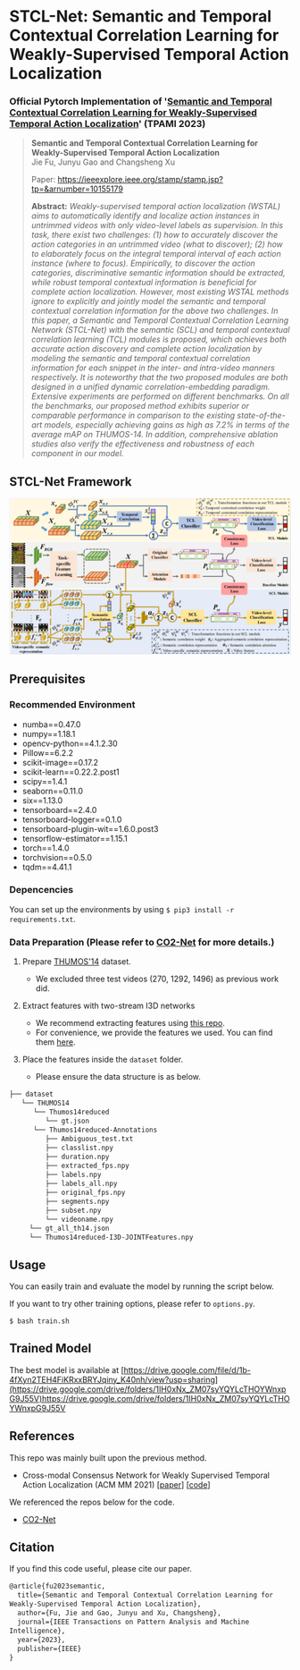 # STCL-Net: Semantic and Temporal Contextual Correlation Learning for Weakly-Supervised Temporal Action Localization
### Official Pytorch Implementation of '[Semantic and Temporal Contextual Correlation Learning for Weakly-Supervised Temporal Action Localization](https://ieeexplore.ieee.org/stamp/stamp.jsp?tp=&arnumber=10155179)' (TPAMI 2023)

> **Semantic and Temporal Contextual Correlation Learning for Weakly-Supervised Temporal Action Localization**<br>
> Jie Fu, Junyu Gao and Changsheng Xu
>
> Paper: https://ieeexplore.ieee.org/stamp/stamp.jsp?tp=&arnumber=10155179
>
> **Abstract:** *Weakly-supervised temporal action localization (WSTAL) aims to automatically identify and localize action instances in untrimmed videos with only video-level labels as supervision. In this task, there exist two challenges: (1) how to accurately discover the action categories in an untrimmed video (what to discover); (2) how to elaborately focus on the integral temporal interval of each action instance (where to focus). Empirically, to discover the action categories, discriminative semantic information should be extracted, while robust temporal contextual information is beneficial for complete action localization. However, most existing WSTAL methods ignore to explicitly and jointly model the semantic and temporal contextual correlation information for the above two challenges. In this paper, a Semantic and Temporal Contextual Correlation Learning Network (STCL-Net) with the semantic (SCL) and temporal contextual correlation learning (TCL) modules is proposed, which achieves both accurate action discovery and complete action localization by modeling the semantic and temporal contextual correlation information for each snippet in the inter- and intra-video manners respectively. It is noteworthy that the two proposed modules are both designed in a unified dynamic correlation-embedding paradigm. Extensive experiments are performed on different benchmarks. On all the benchmarks, our proposed method exhibits superior or comparable performance in comparison to the existing state-of-the-art models, especially achieving gains as high as 7.2% in terms of the average mAP on THUMOS-14. In addition, comprehensive ablation studies also verify the effectiveness and robustness of each component in our model.*

## STCL-Net Framework
<img src='./model_fig/framework.png' width=800>

## Prerequisites
### Recommended Environment
* numba==0.47.0
* numpy==1.18.1
* opencv-python==4.1.2.30
* Pillow==6.2.2
* scikit-image==0.17.2
* scikit-learn==0.22.2.post1
* scipy==1.4.1
* seaborn==0.11.0
* six==1.13.0
* tensorboard==2.4.0
* tensorboard-logger==0.1.0
* tensorboard-plugin-wit==1.6.0.post3
* tensorflow-estimator==1.15.1
* torch==1.4.0
* torchvision==0.5.0
* tqdm==4.41.1

### Depencencies
You can set up the environments by using `$ pip3 install -r requirements.txt`.

### Data Preparation (Please refer to [CO2-Net](https://github.com/harlanhong/MM2021-CO2-Net) for more details.)
1. Prepare [THUMOS'14](https://www.crcv.ucf.edu/THUMOS14/) dataset.
    - We excluded three test videos (270, 1292, 1496) as previous work did.

2. Extract features with two-stream I3D networks
    - We recommend extracting features using [this repo](https://github.com/piergiaj/pytorch-i3d).
    - For convenience, we provide the features we used. You can find them [here](https://drive.google.com/file/d/1NqaDRo782bGZKo662I0rI_cvpDT67VQU/view?usp=sharing).

3. Place the features inside the `dataset` folder.
    - Please ensure the data structure is as below.
   
~~~~
├── dataset
   └── THUMOS14
      └── Thumos14reduced
         └── gt.json
      └── Thumos14reduced-Annotations
         ├── Ambiguous_test.txt
         ├── classlist.npy
         ├── duration.npy
         ├── extracted_fps.npy
         ├── labels.npy
         ├── labels_all.npy
         ├── original_fps.npy
         ├── segments.npy
         ├── subset.npy
         └── videoname.npy
     └── gt_all_th14.json
     └── Thumos14reduced-I3D-JOINTFeatures.npy
~~~~

## Usage

You can easily train and evaluate the model by running the script below.

If you want to try other training options, please refer to `options.py`.

~~~~
$ bash train.sh
~~~~

## Trained Model
The best model is available at [https://drive.google.com/file/d/1b-4fXyn2TEH4FiKRxxBRYJqiny_K40nh/view?usp=sharing](https://drive.google.com/drive/folders/1IH0xNx_ZM07syYQYLcTHOYWnxpG9J55V)https://drive.google.com/drive/folders/1IH0xNx_ZM07syYQYLcTHOYWnxpG9J55V

## References
This repo was mainly built upon the previous method.
* Cross-modal Consensus Network for Weakly Supervised Temporal Action Localization (ACM MM 2021) [[paper](https://arxiv.org/abs/2107.12589)] [[code](https://github.com/harlanhong/MM2021-CO2-Net)]

We referenced the repos below for the code.

* [CO2-Net](https://github.com/harlanhong/MM2021-CO2-Net)

## Citation
If you find this code useful, please cite our paper.

~~~~
@article{fu2023semantic,
  title={Semantic and Temporal Contextual Correlation Learning for Weakly-Supervised Temporal Action Localization},
  author={Fu, Jie and Gao, Junyu and Xu, Changsheng},
  journal={IEEE Transactions on Pattern Analysis and Machine Intelligence},
  year={2023},
  publisher={IEEE}
}
~~~~
